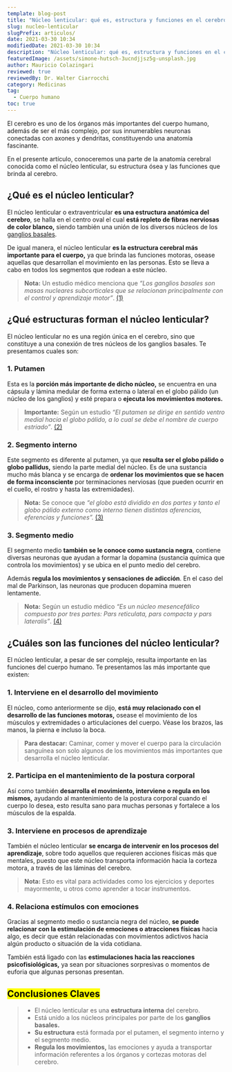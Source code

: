 ```yaml
---
template: blog-post
title: "Núcleo lenticular: qué es, estructura y funciones en el cerebro"
slug: nucleo-lenticular
slugPrefix: articulos/
date: 2021-03-30 10:34
modifiedDate: 2021-03-30 10:34
description: "Núcleo lenticular: qué es, estructura y funciones en el cerebro"
featuredImage: /assets/simone-hutsch-3ucndjjsz5g-unsplash.jpg
author: Mauricio Colazingari
reviewed: true
reviewedBy: Dr. Walter Ciarrocchi
category: Medicinas
tag:
  - Cuerpo humano
toc: true
---
```

<!--StartFragment-->

El cerebro es uno de los órganos más importantes del cuerpo humano, además de ser el más complejo, por sus innumerables neuronas conectadas con axones y dendritas, constituyendo una anatomía fascinante.

En el presente artículo, conoceremos una parte de la anatomía cerebral conocida como el núcleo lenticular, su estructura ósea y las funciones que brinda al cerebro.

## ¿Qué es el núcleo lenticular?

El núcleo lenticular o extraventricular **es una estructura anatómica del cerebro**, se halla en el centro oval el cual **está repleto de fibras nerviosas de color blanco,** siendo también una unión de los diversos núcleos de los [ganglios basales](https://tuinfosalud.com/articulos/ganglios-basales).

De igual manera, el núcleo lenticular **es la estructura cerebral más importante para el cuerpo,** ya que brinda las funciones motoras, osease aquellas que desarrollan el movimiento en las personas. Esto se lleva a cabo en todos los segmentos que rodean a este núcleo.

> **Nota:** Un estudio médico menciona que *“Los ganglios basales son masas nucleares subcorticales que se relacionan principalmente con el control y aprendizaje motor”*. [(1)](https://www.unisanitas.edu.co/Revista/71/03Rev_Medica_Sanitas_22-2_DFortunato_et_al.pdf)

## ¿Qué estructuras forman el núcleo lenticular?

El núcleo lenticular no es una región única en el cerebro, sino que constituye a una conexión de tres núcleos de los ganglios basales. Te presentamos cuales son:

### 1. Putamen

Esta es la **porción más importante de dicho núcleo,** se encuentra en una cápsula y lámina medular de forma externa o lateral en el globo pálido (un núcleo de los ganglios) y esté prepara o **ejecuta los movimientos motores.**

> **Importante:** Según un estudio *“El putamen se dirige en sentido ventro medial hacia el globo pálido, a lo cual se debe el nombre de cuerpo estriado”*. [(2)](https://www.unisanitas.edu.co/Revista/71/03Rev_Medica_Sanitas_22-2_DFortunato_et_al.pdf)

### 2. Segmento interno

Este segmento es diferente al putamen, ya que **resulta ser el globo pálido o globo pallidus,** siendo la parte medial del núcleo. Es de una sustancia mucho más blanca y se encarga de **ordenar los movimientos que se hacen de forma inconsciente** por terminaciones nerviosas (que pueden ocurrir en el cuello, el rostro y hasta las extremidades).

> **Nota:** Se conoce que *“el globo está dividido en dos partes y tanto el globo pálido externo como interno tienen distintas aferencias, eferencias y funciones”.* [(3)](https://www.unisanitas.edu.co/Revista/71/03Rev_Medica_Sanitas_22-2_DFortunato_et_al.pdf)

### 3. Segmento medio

El segmento medio **también se le conoce como sustancia negra**, contiene diversas neuronas que ayudan a formar la dopamina (sustancia química que controla los movimientos) y se ubica en el punto medio del cerebro.

Además **regula los movimientos y sensaciones de adicción**. En el caso del mal de Parkinson, las neuronas que producen dopamina mueren lentamente.

> **Nota:** Según un estudio médico *“Es un núcleo mesencefálico compuesto por tres partes: Pars reticulata, pars compacta y pars lateralis”*. [(4)](https://www.unisanitas.edu.co/Revista/71/03Rev_Medica_Sanitas_22-2_DFortunato_et_al.pdf)

## ¿Cuáles son las funciones del núcleo lenticular?

El núcleo lenticular, a pesar de ser complejo, resulta importante en las funciones del cuerpo humano. Te presentamos las más importante que existen:

### 1. Interviene en el desarrollo del movimiento

El núcleo, como anteriormente se dijo, **está muy relacionado con el desarrollo de las funciones motoras,** osease el movimiento de los músculos y extremidades o articulaciones del cuerpo. Véase los brazos, las manos, la pierna e incluso la boca.

> **Para destacar:** Caminar, comer y mover el cuerpo para la circulación sanguínea son solo algunos de los movimientos más importantes que desarrolla el núcleo lenticular.

### 2. Participa en el mantenimiento de la postura corporal

Así como también **desarrolla el movimiento, interviene o regula en los mismos,** ayudando al mantenimiento de la postura corporal cuando el cuerpo lo desea, esto resulta sano para muchas personas y fortalece a los músculos de la espalda.

### 3. Interviene en procesos de aprendizaje

También el núcleo lenticular **se encarga de intervenir en los procesos del aprendizaje**, sobre todo aquellos que requieren acciones físicas más que mentales, puesto que este núcleo transporta información hacia la corteza motora, a través de las láminas del cerebro.

> **Nota:** Esto es vital para actividades como los ejercicios y deportes mayormente, u otros como aprender a tocar instrumentos.

### 4. Relaciona estímulos con emociones

Gracias al segmento medio o sustancia negra del núcleo, **se puede relacionar con la estimulación de emociones o atracciones físicas** hacia algo, es decir que están relacionadas con movimientos adictivos hacia algún producto o situación de la vida cotidiana.

También está ligado con las **estimulaciones hacia las reacciones psicofisiológicas,** ya sean por situaciones sorpresivas o momentos de euforia que algunas personas presentan.

## <mark>Conclusiones Claves</mark>

> * El núcleo lenticular es una **estructura interna** del cerebro.
> * Está unido a los núcleos principales por parte de los **ganglios basales.**
> * **Su estructura** está formada por el putamen, el segmento interno y el segmento medio.
> * **Regula los movimientos,** las emociones y ayuda a transportar información referentes a los órganos y cortezas motoras del cerebro.

<!--EndFragment-->